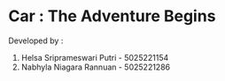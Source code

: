 # Car : The Adventure Begins
Developed by :
1. Helsa Sriprameswari Putri - 5025221154
2. Nabhyla Niagara Rannuan - 5025221286
